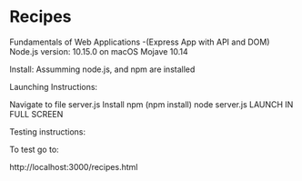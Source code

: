 # Recipes
Fundamentals of Web Applications -(Express App with API and DOM)
Node.js version: 10.15.0 on macOS Mojave 10.14

Install:
Assumming node.js, and npm are installed

Launching Instructions:

Navigate to file server.js
Install npm (npm install)
node server.js
LAUNCH IN FULL SCREEN

Testing instructions:

To test go to:

http://localhost:3000/recipes.html
